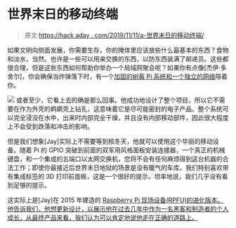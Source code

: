 # 世界末日的移动终端

> 原文:[https://hack aday . com/2019/11/11/a-世界末日的移动终端/](https://hackaday.com/2019/11/11/a-mobile-terminal-for-the-end-of-the-world/)

如果文明向侧面发展，你需要生存，你的掩体里应该放些什么最基本的东西？食物和淡水，当然。也许是一些可以用来交换的东西，以防东西装满了邮递员。这些都很合理，但是这些东西如何帮助你举办一个局域网聚会呢？如果你有点像[杰伊·多舍尔]，你会确保当炸弹落下时，有一个[加固的树莓 Pi 系统和一个独立的网络](https://back7.co/home/raspberry-pi-recovery-kit)陪着你。

[![](../Images/a797a43929f88d40eb98251b03cd9c67.png)](https://hackaday.com/wp-content/uploads/2019/11/offgridpi_detail.jpg) 或者至少，它看上去的确是那么回事。他成功地设计了整个项目，所以它不需要在作为外壳的鹈鹕壳上钻孔，这意味着它是尽可能密封的电子产品。整个系统可以完全浸没在水中，出来时内部完全干燥，并且没有内部移动部件，因此很大程度上不会受到跌落和冲击的影响。

但是我们想象[Jay]实际上不需要等到核冬天，他就可以使用这个华丽的移动设备。随着 Pi 的 GPIO 突破到前面的双军用风格面板安装连接器，一个真正的机械键盘，和一个集成的五端口以太网交换机，您将不会有任何麻烦得到这台机器的合法工作；即使你最接近后世界末日地狱的场景是没有暖气的车库。我们特别喜欢带有集成标签的 3D 打印前面板，这是一个很好的提示，坦率地说，我们几乎没有看到足够的提示。

这实际上是[Jay]在 2015 年建造的 [Raspberry Pi 现场设备(RPFU)的进化版本。他告诉我们，他想更新设计，以展示他在过去几年中作为一名黑客和制造者的个人成长，从最终产品来看，我们认为可以肯定地说他走在正确的道路上。](https://hackaday.com/2015/08/13/raspberry-pi-field-unit-rpfu/)